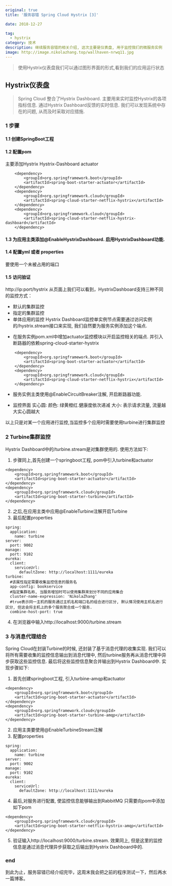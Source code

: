 ```yaml
---
original: true
title: '服务容错 Spring Cloud Hystrix [3]'

date: 2018-12-27

tag:
  - hystrix
category: 技术
description: 继续服务容错的相关介绍, 这次主要是仪表盘, 用于监控我们的微服务实例
image: http://image.nikolazhang.top/wallhaven-nrwq11.jpg
---
```


> 使用Hystrix仪表盘我们可以通过图形界面的形式,看到我们的应用运行状态

<!--more-->

## Hystrix仪表盘
> Spring Cloud 整合了Hystrix Dashboard. 主要用来实时监控Hystrix的各项指标信息. 通过Hystrix Dashboard反馈的实时信息. 我们可以发现系统中存在的问题, 从而及时采取对应措施.

### 1 步骤
#### 1.1 创建SpringBoot工程
#### 1.2 配置pom
主要添加Hystrix Hystrix-Dashboard actuator
```
    <dependency>
        <groupId>org.springframework.boot</groupId>
        <artifactId>spring-boot-starter-actuator</artifactId>
    </dependency>
    <dependency>
        <groupId>org.springframework.cloud</groupId>
        <artifactId>spring-cloud-starter-netflix-hystrix</artifactId>
    </dependency>
    <dependency>
        <groupId>org.springframework.cloud</groupId>
        <artifactId>spring-cloud-starter-netflix-hystrix-dashboard</artifactId>
    </dependency>
```
#### 1.3 为应用主类添加@EnableHystrixDashboard. 启用HystrixDashboard功能.
#### 1.4 配置yml 或者 properties
要使用一个未被占用的端口
#### 1.5 访问验证
http://ip:port/hystrix
从页面上我们可以看到，HystrixDashboard支持三种不同的监控方式：
+ 默认的集群监控
+ 指定的集群监控
+ 单体应用的监控
Hystrix Dashboard监控单实例节点需要通过访问实例的/hystrix.stream接口来实现, 我们自然要为服务实例添加这个端点.
- 在服务实例pom.xml中增加actuator监控模块以开启监控相关的端点. 并引入断路器的依赖spring-cloud-starter-hystrix
```
    <dependency>
        <groupId>org.springframework.boot</groupId>
        <artifactId>spring-boot-starter-actuator</artifactId>
    </dependency>
    <dependency>
        <groupId>org.springframework.cloud</groupId>
        <artifactId>spring-cloud-starter-netflix-hystrix</artifactId>
    </dependency>
````
- 服务实例主类使用@EnableCircuitBreaker注解, 开启断路器功能.

- 监控界面
实心圆:
  颜色: 绿黄橙红.健康度依次递减
  大小: 表示请求流量, 流量越大实心圆越大

以上只是对某一个应用进行监控,当监控多个应用时需要使用turbine进行集群监控

### 2 Turbine集群监控
 Hystrix Dashboard中的/turbine.stream是对集群使用的. 使用方法如下:
1. 步骤同上,首先创建一个springboot工程, pom中引入turbine和actuator
```
<dependency>
    <groupId>org.springframework.boot</groupId>
    <artifactId>spring-boot-starter-actuator</artifactId>
</dependency>
<dependency>
    <groupId>org.springframework.cloud</groupId>
    <artifactId>spring-boot-starter-turbine</artifactId>
</dependency>
```
2. 之后,在应用主类中应用@EnableTurbine注解开启Turbine
3. 最后配置properties
```
spring:
  application:
    name: turbine
server:
  port: 9002
manage:
  port: 9102
eureka:
  client:
    serviceUrl:
      defaultZone: http://localhost:1111/eureka
turbine:
  #该属性指定需要收集监控信息的服务名
  app-config: bookservice
  #指定集群名称, 当服务增加时可以使用集群来划分不同的应用集合
  cluster-name-expression: 'NikolaZhang'
  #true表示同一主机的服务通过主机名和端口名的组合进行区分, 默认情况使用主机名进行区分, 但这会将主机上的多个服务聚合成一个服务.
  combine-host-port: true
```
4. 在浏览器中输入http://localhost:9000/turbine.stream
### 3 与消息代理结合
Spring Cloud在封装Turbine的时候, 还封装了基于消息代理的收集实现. 我们可以将所有需要收集的监控信息输出到消息代理中, 然后turbine服务再从消息代理中异步获取这些监控信息. 最后将这些监控信息聚合并输出到Hystrix Dashboard中.
实现步骤如下:
1. 首先创建springboot工程, 引入turbine-amqp和actuator
```
<dependency>
    <groupId>org.springframework.boot</groupId>
    <artifactId>spring-boot-starter-actuator</artifactId>
</dependency>
<dependency>
    <groupId>org.springframework.cloud</groupId>
    <artifactId>spring-boot-starter-turbine-amqp</artifactId>
</dependency>

```
2. 应用主类要使用@EnableTurbineStream注解
3. 配置properties
```
spring:
  application:
    name: turbine
server:
  port: 9002
manage:
  port: 9102
eureka:
  client:
    serviceUrl:
      defaultZone: http://localhost:1111/eureka
```
4. 最后,对服务进行配置, 使监控信息能够输出到RabbitMQ
只需要向pom中添加如下pom
```
<dependency>
    <groupId>org.springframework.cloud</groupId>
    <artifactId>spring-boot-starter-netflix-hystrix-amqp</artifactId>
</dependency>
```

5. 验证输入http://localhost:9000/turbine.stream. 效果同上, 但是这里的监控信息是通过消息代理异步获取之后输出到Hystrix Dashboard中的.


### end
到此为止，服务容错已经介绍完毕，这周末我会把之前的程序测试一下，然后再水一篇博客。
